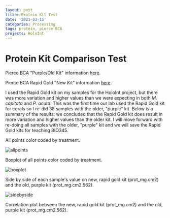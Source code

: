 ```yaml
---
layout: post
title: Protein Kit Test
date: '2021-03-15'
categories: Processing
tags: protein, pierce BCA
projects: HoloInt
---
```


# Protein Kit Comparison Test

Pierce BCA "Purple/Old Kit" information [here]().

Pierce BCA Rapid Gold "New Kit" information [here]().

I used the Rapid Gold kit on my samples for the HoloInt project, but there was more variation and higher values than we were expecting in both *M. capitata* and *P. acuta*. This was the first time our lab used the Rapid Gold kit for corals so I re-did 38 samples with the older, "purple" kit. Below is a summary of the results: we concluded that the Rapid Gold kit does result in more variation and higher values than the older kit. I will move forward with re-doing all samples with the older, "purple" kit and we will save the Rapid Gold kits for teaching BIO345.

All points color coded by treatment.

![allpoints]()

Boxplot of all points color coded by treatment.

![boxplot]()

Side by side of each sample's value on new, rapid gold kit (prot_mg.cm2) and the old, purple kit (prot_mg.cm2.562).

![sidebyside]()

Correlation plot between the new, rapid gold kit (prot_mg.cm2) and the old, purple kit (prot_mg.cm2.562). 
